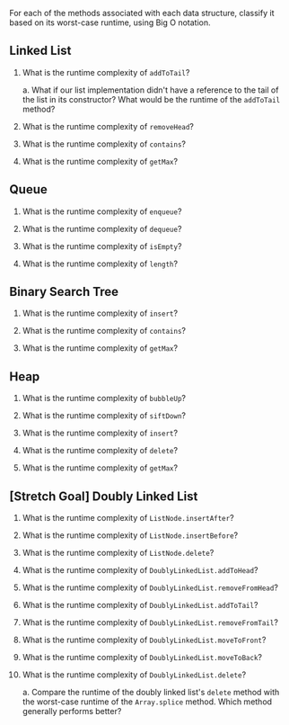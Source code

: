 For each of the methods associated with each data structure, classify it based on its worst-case runtime, using Big O notation.

## Linked List

1. What is the runtime complexity of `addToTail`?
  
    a. What if our list implementation didn't have a reference to the tail of the list in its constructor? What would be the runtime of the `addToTail` method?

2. What is the runtime complexity of `removeHead`?

3. What is the runtime complexity of `contains`?

4. What is the runtime complexity of `getMax`?

## Queue

1. What is the runtime complexity of `enqueue`?

2. What is the runtime complexity of `dequeue`?

3. What is the runtime complexity of `isEmpty`?

4. What is the runtime complexity of `length`?

## Binary Search Tree

1. What is the runtime complexity of `insert`? 

2. What is the runtime complexity of `contains`?

3. What is the runtime complexity of `getMax`? 

## Heap

1. What is the runtime complexity of `bubbleUp`?

2. What is the runtime complexity of `siftDown`?

3. What is the runtime complexity of `insert`?

4. What is the runtime complexity of `delete`?

5. What is the runtime complexity of `getMax`?

## [Stretch Goal] Doubly Linked List

1. What is the runtime complexity of `ListNode.insertAfter`?

2. What is the runtime complexity of `ListNode.insertBefore`?

3. What is the runtime complexity of `ListNode.delete`?

4. What is the runtime complexity of `DoublyLinkedList.addToHead`?

5. What is the runtime complexity of `DoublyLinkedList.removeFromHead`?

6. What is the runtime complexity of `DoublyLinkedList.addToTail`?

7. What is the runtime complexity of `DoublyLinkedList.removeFromTail`?

8. What is the runtime complexity of `DoublyLinkedList.moveToFront`?

9. What is the runtime complexity of `DoublyLinkedList.moveToBack`?

10. What is the runtime complexity of `DoublyLinkedList.delete`?

    a. Compare the runtime of the doubly linked list's `delete` method with the worst-case runtime of the `Array.splice` method. Which method generally performs better?